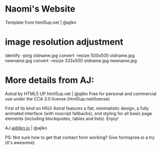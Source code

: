 # Naomi's Website
Template from html5up.net | @ajlkn

# image resolution adjustment
identify -ping oldname.jpg
convert -resize 500x500 oldname.jpg newname.jpg
convert -resize 333x500 oldname.jpg newname.jpg


# More details from AJ:
Astral by HTML5 UP
html5up.net | @ajlkn
Free for personal and commercial use under the CCA 3.0 license (html5up.net/license)


First of its kind on H5U! Astral features a flat, minimalistic design, a fully animated
interface (with noscript fallbacks), and styling for all basic page elements (including
blockquotes, tables and lists). Enjoy!

AJ
aj@lkn.io | @ajlkn

PS: Not sure how to get that contact form working? Give formspree.io a try (it's awesome).
